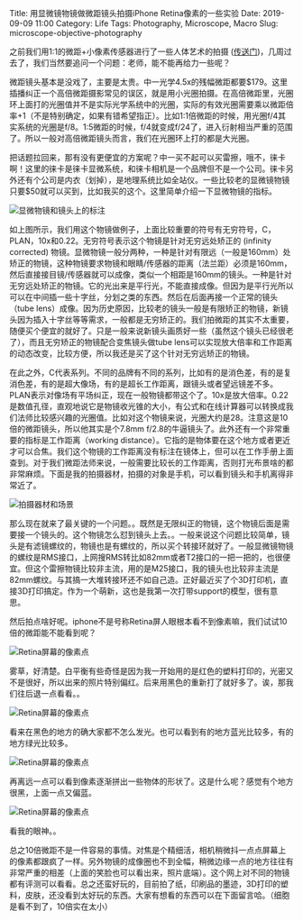 Title: 用显微镜物镜做微距镜头拍摄iPhone Retina像素的一些实验
Date: 2019-09-09 11:00
Category: Life
Tags: Photography, Microscope, Macro
Slug: microscope-objective-photography

之前我们用1:1的微距+小像素传感器进行了一些人体艺术的拍摄 ([传送门](/macro-photography.html))，几周过去了，我们当然要追问一个问题：老师，能不能再给力一些呢？

微距镜头基本是没戏了，主要是太贵。中一光学4.5x的残幅微距都要$179。这里插播纠正一个高倍微距摄影常见的误区，就是用小光圈拍摄。在高倍微距里，光圈环上面打的光圈值并不是实际光学系统中的光圈，实际的有效光圈需要乘以微距倍率+1（不是特别确定，如果有错希望指正）。比如1:1倍微距的时候，用光圈f/4其实系统的光圈是f/8。1:5微距的时候，f/4就变成f/24了，进入衍射相当严重的范围了。所以一般对高倍微距镜头而言，我们在光圈环上打的都是大光圈。

把话题拉回来，那有没有更便宜的方案呢？中一买不起可以买雷擦，哦不，徕卡啊！这里的徕卡是徕卡显微系统，和徕卡相机是一个品牌但不是一个公司。徕卡另外还有个公司是内衣（划掉），是地理系统比如全站仪。一些比较老的显微镜物镜只要$50就可以买到，比如我买的这个。这里简单介绍一下显微物镜的指标。

![显微物镜和镜头上的标注](/images/microscope-setup-1.jpg)

如上图所示，我们用这个物镜做例子，上面比较重要的符号有无穷符号，C，PLAN，10x和0.22。无穷符号表示这个物镜是针对无穷远处矫正的 (infinity corrected) 物镜。显微物镜一般分两种，一种是针对有限远（一般是160mm）处矫正的物镜，这种物镜要求物镜和眼睛/传感器的距离（法兰距）必须是160mm，然后直接接目镜/传感器就可以成像，类似一个相距是160mm的镜头。一种是针对无穷远处矫正的物镜。它的光出来是平行光，不能直接成像。但因为是平行光所以可以在中间插一些十字丝，分划之类的东西。然后在后面再接一个正常的镜头（tube lens）成像。因为历史原因，比较老的镜头一般是有限矫正的物镜，新镜头因为插入十字丝等等需求，一般都是无穷矫正的。我们拍微距的其实不太重要，随便买个便宜的就好了。只是一般来说新镜头画质好一些（虽然这个镜头已经很老了），而且无穷矫正的物镜配合变焦镜头做tube lens可以实现放大倍率和工作距离的动态改变，比较方便，所以我还是买了这个针对无穷远矫正的物镜。

在此之外，C代表系列。不同的品牌有不同的系列，比如有的是消色差，有的是复消色差，有的是超大像场，有的是超长工作距离，跟镜头或者望远镜差不多。PLAN表示对像场有平场纠正，现在一般物镜都带这个了。10x是放大倍率。0.22是数值孔径，直观地说它是物镜收光锥的大小，有公式和在线计算器可以转换成我们法师比较感兴趣的光圈值。比如对这个物镜来说，光圈大约是28。注意这是10倍的微距镜头，所以他其实是个7.8mm f/2.8的牛逼镜头了。此外还有一个非常重要的指标是工作距离（working distance）。它指的是物体要在这个地方或者更近才可以合焦。我们这个物镜的工作距离没有标注在镜体上，但可以在工作手册上面查到。对于我们微距法师来说，一般需要比较长的工作距离，否则打光布景啥的都非常麻烦。下面是我的拍摄器材，拍摄的对象是手机，可以看到镜头和手机离得非常近了。

![拍摄器材和场景](/images/microscope-setup-2.jpg)

那么现在就来了最关键的一个问题。。既然是无限纠正的物镜，这个物镜后面是需要接一个镜头的。这个物镜怎么怼到镜头上去。。一般来说这个问题比较简单，镜头是有滤镜螺纹的，物镜也是有螺纹的，所以买个转接环就好了。一般显微镜物镜的螺纹是RMS接口，上网搜RMS转比如82mm或者T2接口的一把一把的，也很便宜。但这个雷擦物镜比较非主流，用的是M25接口，我的镜头也比较非主流是82mm螺纹。与其搞一大堆转接环还不如自己造。正好最近买了个3D打印机，直接3D打印搞定。作为一个萌新，这也是我第一次打带support的模型，很有意思。

然后拍点啥好呢。iphone不是号称Retina屏人眼根本看不到像素嘛，我们试试10倍的微距能不能看到呢？

![Retina屏幕的像素点](/images/microscope-iphone-1.jpg)

雾草，好清楚。白平衡有些奇怪是因为我一开始用的是红色的塑料打印的，光密又不是很好，所以出来的照片特别偏红。后来用黑色的重新打了就好多了。诶，那我们往后退一点看看。。

![Retina屏幕的像素点](/images/microscope-iphone-2.jpg)

看来在黑色的地方的确大家都不怎么发光。也可以看到有的地方蓝光比较多，有的地方绿光比较多。

![Retina屏幕的像素点](/images/microscope-iphone-3.jpg)

再离远一点可以看到像素逐渐拼出一些物体的形状了。这是什么呢？感觉有个地方很黑，上面一点又偏蓝。

![Retina屏幕的像素点](/images/microscope-iphone-4.jpg)

看我的眼神。。

总之10倍微距不是一件容易的事情。对焦是个精细活，相机稍微抖一点点屏幕上的像素都跟疯了一样。另外物镜的成像圈也不到全幅，稍微边缘一点的地方往往有非常严重的相差（上面的笑脸也可以看出来，照片底端）。这个网上对不同的物镜都有评测可以看看。总之还蛮好玩的，目前拍了纸，印刷品的墨迹，3D打印的塑料，皮肤，还没看到太好玩的东西。大家有想看的东西可以在下面留言哈。（细胞是看不到了，10倍实在太小）